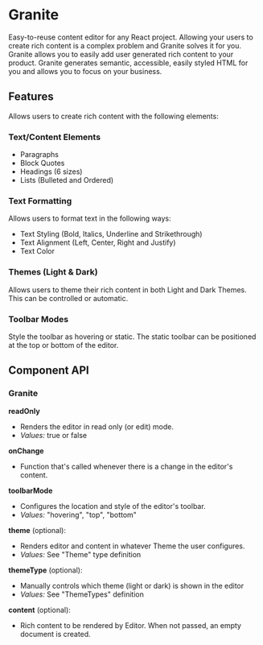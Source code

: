 # Granite

Easy-to-reuse content editor for any React project. Allowing your users to create rich content is a complex problem and Granite solves it for you. Granite allows you to easily add user generated rich content to your product. Granite generates semantic, accessible, easily styled HTML for you and allows you to focus on your business.

## Features

Allows users to create rich content with the following elements:

### Text/Content Elements

- Paragraphs
- Block Quotes
- Headings (6 sizes)
- Lists (Bulleted and Ordered)

### Text Formatting

Allows users to format text in the following ways:

- Text Styling (Bold, Italics, Underline and Strikethrough)
- Text Alignment (Left, Center, Right and Justify)
- Text Color

### Themes (Light & Dark)

Allows users to theme their rich content in both Light and Dark Themes. This can be controlled or automatic.

### Toolbar Modes

Style the toolbar as hovering or static. The static toolbar can be positioned at the top or bottom of the editor.

## Component API

### Granite

**readOnly**

- Renders the editor in read only (or edit) mode.
- _Values:_ true or false

**onChange**

- Function that's called whenever there is a change in the editor's content.

**toolbarMode**

- Configures the location and style of the editor's toolbar.
- _Values:_ "hovering", "top", "bottom"

**theme** (optional):

- Renders editor and content in whatever Theme the user configures.
- _Values:_ See "Theme" type definition

**themeType** (optional):

- Manually controls which theme (light or dark) is shown in the editor
- _Values:_ See "ThemeTypes" definition

**content** (optional):

- Rich content to be rendered by Editor. When not passed, an empty document is created.
